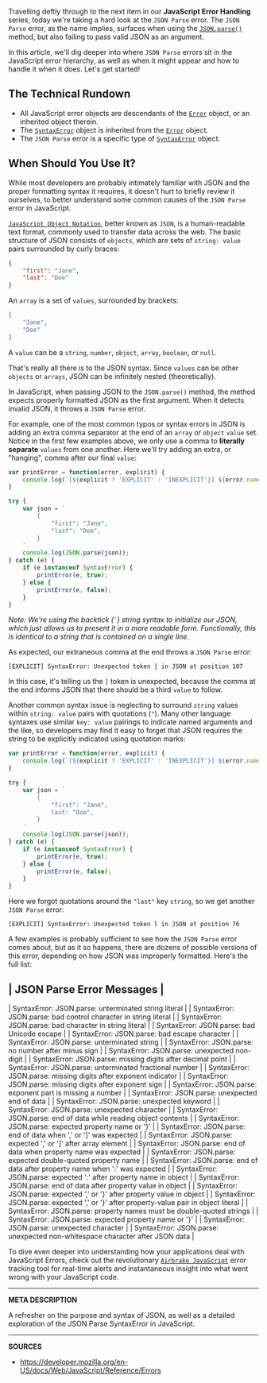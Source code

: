 Travelling deftly through to the next item in our __JavaScript Error Handling__ series, today we're taking a hard look at the  `JSON Parse` error.  The `JSON Parse` error, as the name implies, surfaces when using the [`JSON.parse()`](https://developer.mozilla.org/en-US/docs/Web/JavaScript/Reference/Global_Objects/JSON/parse) method, but also failing to pass valid JSON as an argument.

In this article, we'll dig deeper into where `JSON Parse` errors sit in the JavaScript error hierarchy, as well as when it might appear and how to handle it when it does.  Let's get started!

## The Technical Rundown

- All JavaScript error objects are descendants of the [`Error`] object, or an inherited object therein.
- The [`SyntaxError`] object is inherited from the [`Error`] object.
- The `JSON Parse` error is a specific type of [`SyntaxError`] object.

## When Should You Use It?

While most developers are probably intimately familiar with JSON and the proper formatting syntax it requires, it doesn't hurt to briefly review it ourselves, to better understand some common causes of the `JSON Parse` error in JavaScript.

[`JavaScript Object Notation`](http://www.json.org/), better known as `JSON`, is a human-readable text format, commonly used to transfer data across the web.  The basic structure of JSON consists of `objects`, which are sets of `string: value` pairs surrounded by curly braces:

```json
{
    "first": "Jane",
    "last": "Doe"
}
```

An `array` is a set of `values`, surrounded by brackets:

```json
[
    "Jane",
    "Doe"
]
```

A `value` can be a `string`, `number`, `object`, `array`, `boolean`, or `null`.

That's really all there is to the JSON syntax.  Since `values` can be other `objects` or `arrays`, JSON can be infinitely nested (theoretically).

In JavaScript, when passing JSON to the `JSON.parse()` method, the method expects properly formatted JSON as the first argument.  When it detects invalid JSON, it throws a `JSON Parse` error.

For example, one of the most common typos or syntax errors in JSON is adding an extra comma separator at the end of an `array` or `object` `value` set.  Notice in the first few examples above, we only use a comma to **literally separate** `values` from one another.  Here we'll try adding an extra, or "hanging", comma after our final `value`:

```js
var printError = function(error, explicit) {
    console.log(`[${explicit ? 'EXPLICIT' : 'INEXPLICIT'}] ${error.name}: ${error.message}`);
}

try {
    var json = `
        {
            "first": "Jane",
            "last": "Doe",
        }
    `
    console.log(JSON.parse(json));
} catch (e) {
    if (e instanceof SyntaxError) {
        printError(e, true);
    } else {
        printError(e, false);
    }
}
```

_Note: We're using the backtick (`` ` ``) string syntax to initialize our JSON, which just allows us to present it in a more readable form.  Functionally, this is identical to a string that is contained on a single line._

As expected, our extraneous comma at the end throws a `JSON Parse` error:

```
[EXPLICIT] SyntaxError: Unexpected token } in JSON at position 107
```

In this case, it's telling us the `}` token is unexpected, because the comma at the end informs JSON that there should be a third `value` to follow.

Another common syntax issue is neglecting to surround `string` values within `string: value` pairs with quotations (`"`).  Many other language syntaxes use similar `key: value` pairings to indicate named arguments and the like, so developers may find it easy to forget that JSON requires the string to be explicitly indicated using quotation marks:

```js
var printError = function(error, explicit) {
    console.log(`[${explicit ? 'EXPLICIT' : 'INEXPLICIT'}] ${error.name}: ${error.message}`);
}

try {
    var json = `
        {
            "first": "Jane",
            last: "Doe",
        }
    `
    console.log(JSON.parse(json));
} catch (e) {
    if (e instanceof SyntaxError) {
        printError(e, true);
    } else {
        printError(e, false);
    }
}  
```

Here we forgot quotations around the `"last"` key `string`, so we get another `JSON Parse` error:

```
[EXPLICIT] SyntaxError: Unexpected token l in JSON at position 76
```

A few examples is probably sufficient to see how the `JSON Parse` error comes about, but as it so happens, there are dozens of possible versions of this error, depending on how JSON was improperly formatted.  Here's the full list:

| JSON Parse Error Messages |
-------
| SyntaxError: JSON.parse: unterminated string literal |
| SyntaxError: JSON.parse: bad control character in string literal |
| SyntaxError: JSON.parse: bad character in string literal |
| SyntaxError: JSON.parse: bad Unicode escape |
| SyntaxError: JSON.parse: bad escape character |
| SyntaxError: JSON.parse: unterminated string |
| SyntaxError: JSON.parse: no number after minus sign |
| SyntaxError: JSON.parse: unexpected non-digit |
| SyntaxError: JSON.parse: missing digits after decimal point |
| SyntaxError: JSON.parse: unterminated fractional number |
| SyntaxError: JSON.parse: missing digits after exponent indicator |
| SyntaxError: JSON.parse: missing digits after exponent sign |
| SyntaxError: JSON.parse: exponent part is missing a number |
| SyntaxError: JSON.parse: unexpected end of data |
| SyntaxError: JSON.parse: unexpected keyword |
| SyntaxError: JSON.parse: unexpected character |
| SyntaxError: JSON.parse: end of data while reading object contents |
| SyntaxError: JSON.parse: expected property name or '}' |
| SyntaxError: JSON.parse: end of data when ',' or ']' was expected |
| SyntaxError: JSON.parse: expected ',' or ']' after array element |
| SyntaxError: JSON.parse: end of data when property name was expected |
| SyntaxError: JSON.parse: expected double-quoted property name |
| SyntaxError: JSON.parse: end of data after property name when ':' was expected |
| SyntaxError: JSON.parse: expected ':' after property name in object |
| SyntaxError: JSON.parse: end of data after property value in object |
| SyntaxError: JSON.parse: expected ',' or '}' after property value in object |
| SyntaxError: JSON.parse: expected ',' or '}' after property-value pair in object literal |
| SyntaxError: JSON.parse: property names must be double-quoted strings |
| SyntaxError: JSON.parse: expected property name or '}' |
| SyntaxError: JSON.parse: unexpected character |
| SyntaxError: JSON.parse: unexpected non-whitespace character after JSON data |

To dive even deeper into understanding how your applications deal with JavaScript Errors, check out the revolutionary [`Airbrake JavaScript`] error tracking tool for real-time alerts and instantaneous insight into what went wrong with your JavaScript code.

[`Airbrake JavaScript`]: https://airbrake.io/languages/javascript_exception_handler
[`Error`]: https://airbrake.io/blog/javascript-error-handling/javascript-error-hierarchy
[`SyntaxError`]: https://developer.mozilla.org/en-US/docs/Web/JavaScript/Reference/Global_Objects/SyntaxError

---

__META DESCRIPTION__

A refresher on the purpose and syntax of JSON, as well as a detailed exploration of the JSON Parse SyntaxError in JavaScript.

---

__SOURCES__

- https://developer.mozilla.org/en-US/docs/Web/JavaScript/Reference/Errors

